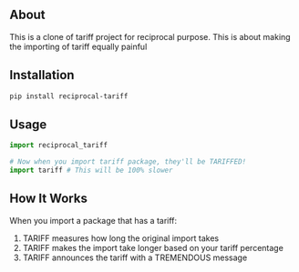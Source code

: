 ## About

This is a clone of tariff project for reciprocal purpose.
This is about making the importing of tariff equally painful


## Installation

```bash
pip install reciprocal-tariff
```

## Usage

```python
import reciprocal_tariff

# Now when you import tariff package, they'll be TARIFFED!
import tariff # This will be 100% slower
```

## How It Works

When you import a package that has a tariff:
1. TARIFF measures how long the original import takes
2. TARIFF makes the import take longer based on your tariff percentage
3. TARIFF announces the tariff with a TREMENDOUS message
